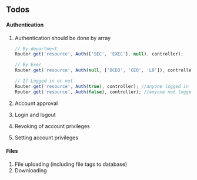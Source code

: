 ## Todos

#### Authentication
1. Authentication should be done by array

    ```js
    // By department
    Router.get('resource', Auth(['SEC', 'EXEC'], null), controller);

    // By Exec
    Router.get('resource', Auth(null, ['DCEO', 'CEO', 'LO']), controller);

    // If Logged in or not
    Router.get('resource', Auth(true), controller); //anyone logged in
    Router.get('resource', Auth(false), controller); //anyone not logged in

    ```

1. Account approval
1. Login and logout
1. Revoking of account privileges
1. Setting account privileges


#### Files
1. File uploading (including file tags to database)
1. Downloading
